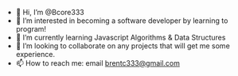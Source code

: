 - 👋 Hi, I’m @Bcore333
- 👀 I’m interested in becoming a software developer by learning to program!
- 🌱 I’m currently learning Javascript Algorithms & Data Structures
- 💞️ I’m looking to collaborate on any projects that will get me some experience.
- 📫 How to reach me: email brentc333@gmail.com

<!---
Bcore333/Bcore333 is a ✨ special ✨ repository because its `README.md` (this file) appears on your GitHub profile.
You can click the Preview link to take a look at your changes.
--->
